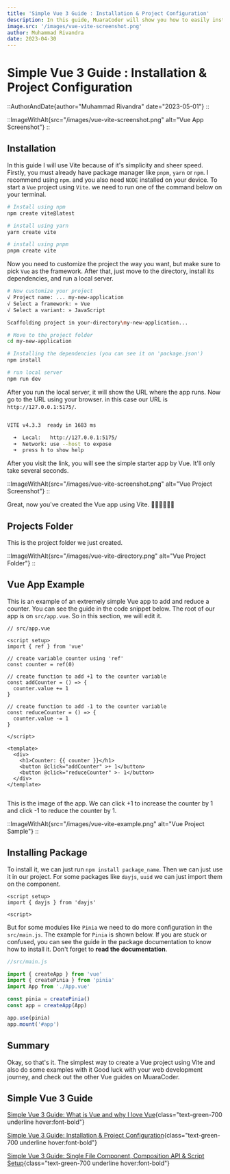 ```yaml
---
title: 'Simple Vue 3 Guide : Installation & Project Configuration'
description: In this guide, MuaraCoder will show you how to easily install vue 3 project with vite in simple way and also with examples. 
image.src: '/images/vue-vite-screenshot.png'
author: Muhammad Rivandra
date: 2023-04-30
---
```


# Simple Vue 3 Guide : Installation & Project Configuration

::AuthorAndDate{author="Muhammad Rivandra" date="2023-05-01"}
::

::ImageWithAlt{src="/images/vue-vite-screenshot.png" alt="Vue App Screenshot"}
::


## Installation

In this guide I will use Vite because of it's simplicity and sheer speed. Firstly, you must already have package manager like `pnpm`, `yarn` or `npm`. I recommend using `npm`. and you also need `NODE` installed on your device. To start a `Vue` project using `Vite`. we need to run one of the command below on your terminal.


```bash
# Install using npm
npm create vite@latest

# install using yarn
yarn create vite

# install using pnpm
pnpm create vite
```

Now you need to customize the project the way you want, but make sure to pick `Vue` as the framework. After that, just move to the directory, install its dependencies, and run a local server.

```bash
# Now customize your project
√ Project name: ... my-new-application
√ Select a framework: » Vue
√ Select a variant: » JavaScript

Scaffolding project in your-directory\my-new-application...

# Move to the project folder
cd my-new-application

# Installing the dependencies (you can see it on 'package.json')
npm install

# run local server 
npm run dev
```

After you run the local server, it will show the URL where the app runs. Now go to the URL using your browser. in this case our URL is `http://127.0.0.1:5175/`.

```bash

VITE v4.3.3  ready in 1683 ms

  ➜  Local:   http://127.0.0.1:5175/
  ➜  Network: use --host to expose
  ➜  press h to show help

```

After you visit the link, you will see the simple starter app by Vue. It'll only take several seconds.

::ImageWithAlt{src="/images/vue-vite-screenshot.png" alt="Vue Project Screenshot"}
::

Great, now you've created the Vue app using Vite. 👨‍💻👨‍💻👨‍💻


## Projects Folder

This is the project folder we just created.

::ImageWithAlt{src="/images/vue-vite-directory.png" alt="Vue Project Folder"}
::


## Vue App Example

This is an example of an extremely simple Vue app to add and reduce a counter. You can see the guide in the code snippet below. The root of our app is on `src/app.vue`. So in this section, we will edit it.

```vue
// src/app.vue

<script setup>
import { ref } from 'vue'

// create variable counter using 'ref'
const counter = ref(0)

// create function to add +1 to the counter variable 
const addCounter = () => {
  counter.value += 1
}

// create function to add -1 to the counter variable
const reduceCounter = () => {
  counter.value -= 1
}

</script>

<template>
  <div>
    <h1>Counter: {{ counter }}</h1>
    <button @click="addCounter" >+ 1</button>
    <button @click="reduceCounter" >- 1</button>
  </div>
</template>


```

This is the image of the app. We can click +1 to increase the counter by 1 and click -1 to reduce the counter by 1.

::ImageWithAlt{src="/images/vue-vite-example.png" alt="Vue Project Sample"}
::

## Installing Package

To install it, we can just run `npm install package_name`. Then we can just use it in our project. For some packages like `dayjs`, `uuid` we can just import them on the component.

```vue
<script setup>
import { dayjs } from 'dayjs'

<script>
```

But for some modules like `Pinia` we need to do more configuration in the `src/main.js`. The example for `Pinia` is shown below. If you are stuck or confused, you can see the guide in the package documentation to know how to install it. Don't forget to **read the documentation**.

```javascript
//src/main.js

import { createApp } from 'vue'
import { createPinia } from 'pinia'
import App from './App.vue'

const pinia = createPinia()
const app = createApp(App)

app.use(pinia)
app.mount('#app')

```

## Summary

Okay, so that's it. The simplest way to create a Vue project using Vite and also do some examples with it Good luck with your web development journey, and check out the other Vue guides on MuaraCoder.


## Simple Vue 3 Guide
[Simple Vue 3 Guide: What is Vue and why I love Vue](/front-end/what-is-vue-and-why-i-love-it){class="text-green-700 underline hover:font-bold"}

[Simple Vue 3 Guide: Installation & Project Configuration](/front-end/vue-installation-and-project-configuration){class="text-green-700 underline hover:font-bold"}

[Simple Vue 3 Guide: Single File Component, Composition API & Script Setup](/front-end/vue-sfc){class="text-green-700 underline hover:font-bold"}

<!-- [Simple Vue 3 Guide: Intro to Vue Router](/){class="text-green-700 underline hover:font-bold"}

[Simple Vue 3 Guide: Deploying Free on Netlify](/){class="text-green-700 underline hover:font-bold"}
 -->
